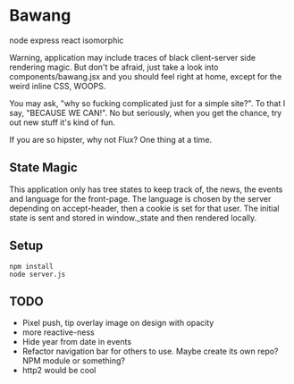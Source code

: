 # Bawang
node express react isomorphic

Warning, application may include traces of black client-server side rendering magic.
But don't be afraid, just take a look into components/bawang.jsx and you should feel right at home, except for the weird inline CSS, WOOPS.

You may ask, "why so fucking complicated just for a simple site?". To that I say, "BECAUSE WE CAN!". No but seriously, when you get the chance, try out new stuff it's kind of fun.

If you are so hipster, why not Flux? One thing at a time.


## State Magic
This application only has tree states to keep track of, the news, the events and language for the front-page. The language is chosen by the server depending on accept-header, then a cookie is set for that user. The initial state is sent and stored in window.\_state and then rendered locally.


## Setup
    npm install
    node server.js


## TODO
* Pixel push, tip overlay image on design with opacity
* more reactive-ness
* Hide year from date in events
* Refactor navigation bar for others to use. Maybe create its own repo? NPM module or something?
* http2 would be cool
